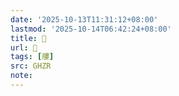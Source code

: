 ```yaml
---
date: '2025-10-13T11:31:12+08:00'
lastmod: '2025-10-14T06:42:24+08:00'
title: 󰨩
url: 󰨩
tags: [艛]
src: GHZR
note:
---
```

